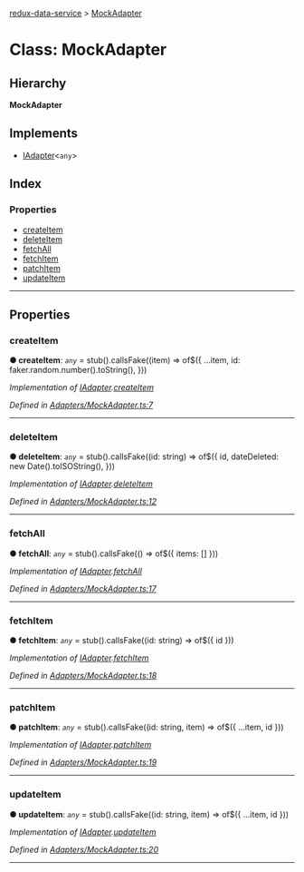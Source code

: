 [redux-data-service](../README.md) > [MockAdapter](../classes/mockadapter.md)

# Class: MockAdapter

## Hierarchy

**MockAdapter**

## Implements

* [IAdapter](../interfaces/iadapter.md)<`any`>

## Index

### Properties

* [createItem](mockadapter.md#createitem)
* [deleteItem](mockadapter.md#deleteitem)
* [fetchAll](mockadapter.md#fetchall)
* [fetchItem](mockadapter.md#fetchitem)
* [patchItem](mockadapter.md#patchitem)
* [updateItem](mockadapter.md#updateitem)

---

## Properties

<a id="createitem"></a>

###  createItem

**● createItem**: *`any`* =  stub().callsFake((item) => of$({
    ...item,
    id: faker.random.number().toString(),
  }))

*Implementation of [IAdapter](../interfaces/iadapter.md).[createItem](../interfaces/iadapter.md#createitem)*

*Defined in [Adapters/MockAdapter.ts:7](https://github.com/Rediker-Software/redux-data-service/blob/ca68f8d/src/Adapters/MockAdapter.ts#L7)*

___
<a id="deleteitem"></a>

###  deleteItem

**● deleteItem**: *`any`* =  stub().callsFake((id: string) => of$({
    id,
    dateDeleted: new Date().toISOString(),
  }))

*Implementation of [IAdapter](../interfaces/iadapter.md).[deleteItem](../interfaces/iadapter.md#deleteitem)*

*Defined in [Adapters/MockAdapter.ts:12](https://github.com/Rediker-Software/redux-data-service/blob/ca68f8d/src/Adapters/MockAdapter.ts#L12)*

___
<a id="fetchall"></a>

###  fetchAll

**● fetchAll**: *`any`* =  stub().callsFake(() => of$({ items: [] }))

*Implementation of [IAdapter](../interfaces/iadapter.md).[fetchAll](../interfaces/iadapter.md#fetchall)*

*Defined in [Adapters/MockAdapter.ts:17](https://github.com/Rediker-Software/redux-data-service/blob/ca68f8d/src/Adapters/MockAdapter.ts#L17)*

___
<a id="fetchitem"></a>

###  fetchItem

**● fetchItem**: *`any`* =  stub().callsFake((id: string) => of$({ id }))

*Implementation of [IAdapter](../interfaces/iadapter.md).[fetchItem](../interfaces/iadapter.md#fetchitem)*

*Defined in [Adapters/MockAdapter.ts:18](https://github.com/Rediker-Software/redux-data-service/blob/ca68f8d/src/Adapters/MockAdapter.ts#L18)*

___
<a id="patchitem"></a>

###  patchItem

**● patchItem**: *`any`* =  stub().callsFake((id: string, item) => of$({ ...item, id }))

*Implementation of [IAdapter](../interfaces/iadapter.md).[patchItem](../interfaces/iadapter.md#patchitem)*

*Defined in [Adapters/MockAdapter.ts:19](https://github.com/Rediker-Software/redux-data-service/blob/ca68f8d/src/Adapters/MockAdapter.ts#L19)*

___
<a id="updateitem"></a>

###  updateItem

**● updateItem**: *`any`* =  stub().callsFake((id: string, item) => of$({ ...item, id }))

*Implementation of [IAdapter](../interfaces/iadapter.md).[updateItem](../interfaces/iadapter.md#updateitem)*

*Defined in [Adapters/MockAdapter.ts:20](https://github.com/Rediker-Software/redux-data-service/blob/ca68f8d/src/Adapters/MockAdapter.ts#L20)*

___

